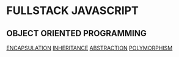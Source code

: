 # FULLSTACK JAVASCRIPT

## OBJECT ORIENTED PROGRAMMING

[ENCAPSULATION](https://www.youtube.com/watch?v=ZYa_NiOUTQo)
[INHERITANCE](https://www.youtube.com/watch?v=2c-cK4qxo2A)
[ABSTRACTION](https://www.youtube.com/watch?v=jM0WcyQWMSM)
[POLYMORPHISM](https://www.youtube.com/watch?v=XxMUJ9-Pb2E)